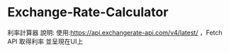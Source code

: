 # Exchange-Rate-Calculator
利率計算器
說明:
使用:https://api.exchangerate-api.com/v4/latest/ ，Fetch API 取得利率
並呈現在UI上
